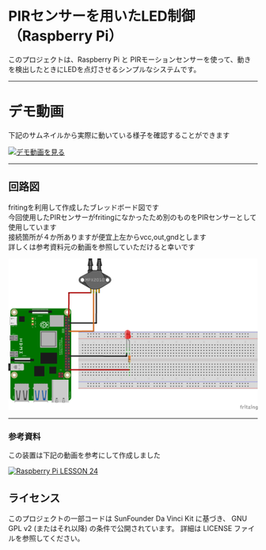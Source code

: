 # PIRセンサーを用いたLED制御（Raspberry Pi）

このプロジェクトは、Raspberry Pi と PIRモーションセンサーを使って、動きを検出したときにLEDを点灯させるシンプルなシステムです。

---

# デモ動画

下記のサムネイルから実際に動いている様子を確認することができます

[![デモ動画を見る](https://img.youtube.com/vi/YzNrK26kgYE/0.jpg)](https://www.youtube.com/watch?v=YzNrK26kgYE)

---

## 回路図

fritingを利用して作成したブレッドボード図です  
今回使用したPIRセンサーがfritingになかったため別のものをPIRセンサーとして使用しています  
接続箇所が４か所ありますが便宜上左からvcc,out,gndとします  
詳しくは参考資料元の動画を参照していただけると幸いです  

![PIRセンサー回路図](https://raw.githubusercontent.com/ishi-0409/PIRsensor/main/PIR.png)  

---

### 参考資料

この装置は下記の動画を参考にして作成しました

[![Raspberry Pi LESSON 24](https://img.youtube.com/vi/lLc4KM8LZnY/0.jpg)](https://www.youtube.com/watch?v=lLc4KM8LZnY&t=532s)


## ライセンス
このプロジェクトの一部コードは SunFounder Da Vinci Kit に基づき、
GNU GPL v2 (またはそれ以降) の条件で公開されています。
詳細は LICENSE ファイルを参照してください。

 




